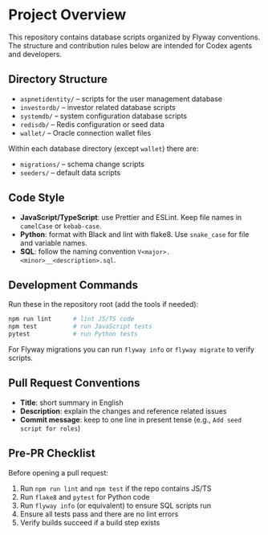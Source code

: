 # Project Overview

This repository contains database scripts organized by Flyway conventions. The structure and contribution rules below are intended for Codex agents and developers.

## Directory Structure

- `aspnetidentity/` – scripts for the user management database
- `investordb/` – investor related database scripts
- `systemdb/` – system configuration database scripts
- `redisdb/` – Redis configuration or seed data
- `wallet/` – Oracle connection wallet files

Within each database directory (except `wallet`) there are:
- `migrations/` – schema change scripts
- `seeders/` – default data scripts

## Code Style

- **JavaScript/TypeScript**: use Prettier and ESLint. Keep file names in `camelCase` or `kebab-case`.
- **Python**: format with Black and lint with flake8. Use `snake_case` for file and variable names.
- **SQL**: follow the naming convention `V<major>.<minor>__<description>.sql`.

## Development Commands

Run these in the repository root (add the tools if needed):

```bash
npm run lint      # lint JS/TS code
npm test          # run JavaScript tests
pytest            # run Python tests
```

For Flyway migrations you can run `flyway info` or `flyway migrate` to verify scripts.

## Pull Request Conventions

- **Title**: short summary in English
- **Description**: explain the changes and reference related issues
- **Commit message**: keep to one line in present tense (e.g., `Add seed script for roles`)

## Pre-PR Checklist

Before opening a pull request:

1. Run `npm run lint` and `npm test` if the repo contains JS/TS
2. Run `flake8` and `pytest` for Python code
3. Run `flyway info` (or equivalent) to ensure SQL scripts run
4. Ensure all tests pass and there are no lint errors
5. Verify builds succeed if a build step exists

